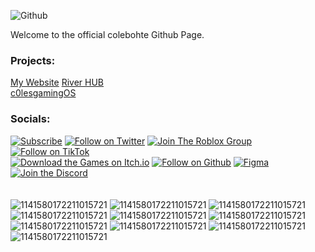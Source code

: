 ![Github](https://github.com/user-attachments/assets/df08596e-0b11-4147-bc15-96298eafe3b9)

Welcome to the official colebohte Github Page.<br>

### Projects:<br>
[My Website](https://c0lesgamingdev.github.io/ "The C0LEsGaMinG Website")
[River HUB](https://c0lesgamingdev.github.io/river-HUB "River HUB")<br>
[c0lesgamingOS](https://c0lesgamingdev.github.io/c0lesgamingOS "c0lesgamingOS")

### Socials:<br>
[![Subscribe](https://gist.githubusercontent.com/cxmeel/0dbc95191f239b631c3874f4ccf114e2/raw/youtube-icon.svg)](https://www.youtube.com/@colesgaminggames/)
[![Follow on Twitter](https://gist.githubusercontent.com/cxmeel/0dbc95191f239b631c3874f4ccf114e2/raw/twitter_legacy-icon.svg)](https://www.x.com/RealC0LEsGaMinG/)
[![Join The Roblox Group](https://gist.githubusercontent.com/cxmeel/0dbc95191f239b631c3874f4ccf114e2/raw/roblox_dev-icon.svg)](https://www.roblox.com/groups/16673824/)
[![Follow on TikTok](https://gist.githubusercontent.com/cxmeel/0dbc95191f239b631c3874f4ccf114e2/raw/tiktok-icon.svg)](https://www.tiktok.com/@c0lesgaminggames/)<br>
[![Download the Games on Itch.io](https://gist.githubusercontent.com/cxmeel/0dbc95191f239b631c3874f4ccf114e2/raw/itch-icon.svg)](https://river-games.itch.io/)
[![Follow on Github](https://gist.githubusercontent.com/cxmeel/0dbc95191f239b631c3874f4ccf114e2/raw/github-icon.svg)](https://github.com/C0LEsGaMinGDEV/)
[![Figma](https://gist.githubusercontent.com/cxmeel/0dbc95191f239b631c3874f4ccf114e2/raw/figma_blue-icon.svg)](#Figma)
[![Join the Discord](https://gist.githubusercontent.com/cxmeel/0dbc95191f239b631c3874f4ccf114e2/raw/discord-icon.svg)](https://discord.gg/8KBD6xXnzE)
<br><br><br>
![1141580172211015721](https://github.com/user-attachments/assets/ae04180b-70e6-47bc-98b3-d8ff224c9f94)
![1141580172211015721](https://github.com/user-attachments/assets/ae04180b-70e6-47bc-98b3-d8ff224c9f94)
![1141580172211015721](https://github.com/user-attachments/assets/ae04180b-70e6-47bc-98b3-d8ff224c9f94)
![1141580172211015721](https://github.com/user-attachments/assets/ae04180b-70e6-47bc-98b3-d8ff224c9f94)
![1141580172211015721](https://github.com/user-attachments/assets/ae04180b-70e6-47bc-98b3-d8ff224c9f94)
![1141580172211015721](https://github.com/user-attachments/assets/ae04180b-70e6-47bc-98b3-d8ff224c9f94)
![1141580172211015721](https://github.com/user-attachments/assets/ae04180b-70e6-47bc-98b3-d8ff224c9f94)
![1141580172211015721](https://github.com/user-attachments/assets/ae04180b-70e6-47bc-98b3-d8ff224c9f94)
![1141580172211015721](https://github.com/user-attachments/assets/ae04180b-70e6-47bc-98b3-d8ff224c9f94)
![1141580172211015721](https://github.com/user-attachments/assets/ae04180b-70e6-47bc-98b3-d8ff224c9f94)
